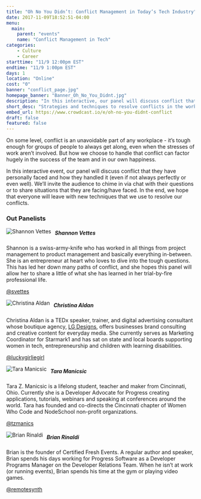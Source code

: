 ```yaml
---
title: "Oh No You Didn’t: Conflict Management in Today’s Tech Industry"
date: 2017-11-09T18:52:51-04:00
menu:
  main:
    parent: "events"
    name: "Conflict Management in Tech"
categories:
    - Culture
    - Career
starttime: "11/9 12:00pm EST"
endtime: "11/9 1:00pm EST"
days: 1
location: "Online"
cost: "0"
banner: "conflict_page.jpg"
homepage_banner: "Banner_Oh_No_You_Didnt.jpg"
description: "In this interactive, our panel will discuss conflict that they have personally faced and techniques that we use to resolve our conflicts"
short_desc: "Strategies and techniques to resolve conflicts in the workplace."
embed_url: https://www.crowdcast.io/e/oh-no-you-didnt-conflict
draft: false
featured: false
---
```


On some level, conflict is an unavoidable part of any workplace - it’s tough enough for groups of people to always get along, even when the stresses of work aren’t involved.  But how we choose to handle that conflict can factor hugely in the success of the team and in our own happiness.

In this interactive event, our panel will discuss conflict that they have personally faced and how they handled it (even if not always perfectly or even well). We’ll invite the audience to chime in via chat with their questions or to share situations that they are facing/have faced. In the end, we hope that everyone will leave with new techniques that we use to resolve our conflicts.

### Out Panelists

<img src="/img/speakers/shannonvettes.jpg" style="float:left;margin-right: 10px;" alt="Shannon Vettes">

##### Shannon Vettes

Shannon is a swiss-army-knife who has worked in all things from project management to product management and basically everything in-between. She is an entrepreneur at heart who loves to dive into the tough questions. This has led her down many paths of conflict, and she hopes this panel will allow her to share a little of what she has learned in her trial-by-fire professional life.

<i class="fa fa-twitter" aria-hidden="true"></i> [@svettes](https://twitter.com/svettes)

<img src="/img/speakers/christinaaldan.jpg" style="float:left;margin-right: 10px;" alt="Christina Aldan">

##### Christina Aldan

Christina Aldan is a TEDx speaker, trainer, and digital advertising consultant whose boutique agency, [LG Designs](http://lgdesigns.co/), offers businesses brand consulting and creative content for everyday media. She currently serves as Marketing Coordinator for Starmark1 and has sat on state and local boards supporting women in tech, entrepreneurship and children with learning disabilities.

<i class="fa fa-twitter" aria-hidden="true"></i> [@luckygirliegirl](https://twitter.com/luckygirliegirl)

<img src="/img/speakers/taramanicsic.jpg" style="float:left;margin-right: 10px;" alt="Tara Manicsic">

##### Tara Manicsic

Tara Z. Manicsic is a lifelong student, teacher and maker from Cincinnati, Ohio. Currently she is a Developer Advocate for Progress creating applications, tutorials, webinars and speaking at conferences around the world. Tara has founded and co-directs the Cincinnati chapter of Women Who Code and NodeSchool non-profit organizations.

<i class="fa fa-twitter" aria-hidden="true"></i> [@tzmanics](https://twitter.com/tzmanics)

<img src="/img/speakers/brianrinaldi.jpg" style="float:left;margin-right: 10px;" alt="Brian Rinaldi">

##### Brian Rinaldi

Brian is the founder of Certified Fresh Events. A regular author and speaker, Brian spends his days working for Progress Software as a Developer Programs Manager on the Developer Relations Team. When he isn’t at work (or running events), Brian spends his time at the gym or playing video games.

<i class="fa fa-twitter" aria-hidden="true"></i> [@remotesynth](https://twitter.com/remotesynth)

